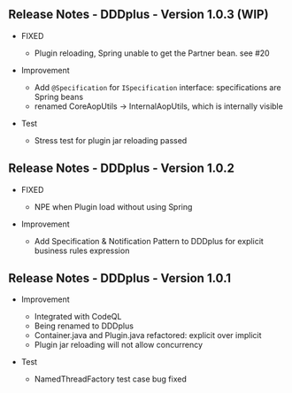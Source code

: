 ## Release Notes - DDDplus - Version 1.0.3 (WIP)

* FIXED
   * Plugin reloading, Spring unable to get the Partner bean. see #20

* Improvement
   * Add `@Specification` for `ISpecification` interface: specifications are Spring beans
   * renamed CoreAopUtils -> InternalAopUtils, which is internally visible

* Test
   * Stress test for plugin jar reloading passed

## Release Notes - DDDplus - Version 1.0.2

* FIXED
   * NPE when Plugin load without using Spring

* Improvement
   * Add Specification & Notification Pattern to DDDplus for explicit business rules expression

## Release Notes - DDDplus - Version 1.0.1

* Improvement
   * Integrated with CodeQL
   * Being renamed to DDDplus
   * Container.java and Plugin.java refactored: explicit over implicit
   * Plugin jar reloading will not allow concurrency

* Test
   * NamedThreadFactory test case bug fixed
